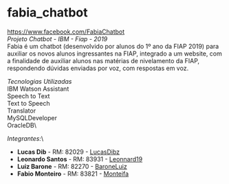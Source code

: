 # fabia_chatbot
https://www.facebook.com/FabiaChatbot  
*Projeto Chatbot - IBM - Fiap  - 2019*\
Fabia é um chatbot (desenvolvido por alunos do 1º ano da FIAP 2019) para auxiliar os novos alunos ingressantes na FIAP, integrado a um website, com a finalidade de auxiliar alunos nas matérias de nivelamento da FIAP, respondendo dúvidas enviadas por voz, com respostas em voz.

*Tecnologias Utilizadas*\
IBM Watson Assistant\
Speech to Text\
Text to Speech\
Translator\
MySQLDeveloper\
OracleDB\


*Integrantes:*\
* **Lucas Dib** - RM: 82029 - [LucasDibz](https://github.com/LucasDibz) 
* **Leonardo Santos** - RM: 83931 - [Leonnard19](https://github.com/Leonnard19) 
* **Luiz Barone** - RM: 82270 - [BaroneLuiz](https://github.com/BaroneLuiz) 
* **Fabio Monteiro** - RM: 83821 - [Monteifa](https://github.com/Monteifa) 
